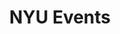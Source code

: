 ---
layout: post
title: NYU Events
site: https://itunes.apple.com/us/app/nyu-events/id916343381?mt=8
image: /lib/img/projects/bleepjs.png
category: demo
whichdd: October 2014
maker:
- name: Abhinay Ashutosh
  school: NYU
- name: Tanner Nelson
  school: NYU
---